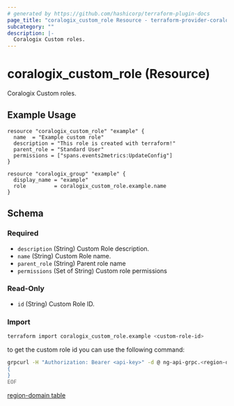 ```yaml
---
# generated by https://github.com/hashicorp/terraform-plugin-docs
page_title: "coralogix_custom_role Resource - terraform-provider-coralogix"
subcategory: ""
description: |-
  Coralogix Custom roles.
---
```


# coralogix_custom_role (Resource)

Coralogix Custom roles.

## Example Usage

```hcl
resource "coralogix_custom_role" "example" {
  name  = "Example custom role"
  description = "This role is created with terraform!"
  parent_role = "Standard User"
  permissions = ["spans.events2metrics:UpdateConfig"]
}

resource "coralogix_group" "example" {
  display_name = "example"
  role         = coralogix_custom_role.example.name
}
```


<!-- schema generated by tfplugindocs -->
## Schema

### Required

- `description` (String) Custom Role description.
- `name` (String) Custom Role name.
- `parent_role` (String) Parent role name
- `permissions` (Set of String) Custom role permissions

### Read-Only

- `id` (String) Custom Role ID.

### Import

```sh
terraform import coralogix_custom_role.example <custom-role-id>
```

to get the custom role id you can use the following command:
```sh
grpcurl -H "Authorization: Bearer <api-key>" -d @ ng-api-grpc.<region-domain>:443 com.coralogixapis.aaa.rbac.v2.RoleManagementService/ListCustomRoles <<EOF
{
}
EOF
```
[region-domain table](../index.md#region-domain-table)